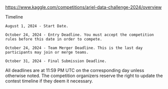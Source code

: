 https://www.kaggle.com/competitions/ariel-data-challenge-2024/overview

Timeline

    August 1, 2024 - Start Date.

    October 24, 2024 - Entry Deadline. You must accept the competition rules before this date in order to compete.

    October 24, 2024 - Team Merger Deadline. This is the last day participants may join or merge teams.

    October 31, 2024 - Final Submission Deadline.

All deadlines are at 11:59 PM UTC on the corresponding day unless otherwise noted. The competition organizers reserve the right to update the contest timeline if they deem it necessary.
